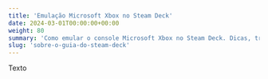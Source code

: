 ```yaml
---
title: 'Emulação Microsoft Xbox no Steam Deck'
date: 2024-03-01T00:00:00+00:00
weight: 80
summary: 'Como emular o console Microsoft Xbox no Steam Deck. Dicas, truques e configurações para rodar jogos de Xbox no seu Steam Deck'
slug: 'sobre-o-guia-do-steam-deck'
---
```


Texto